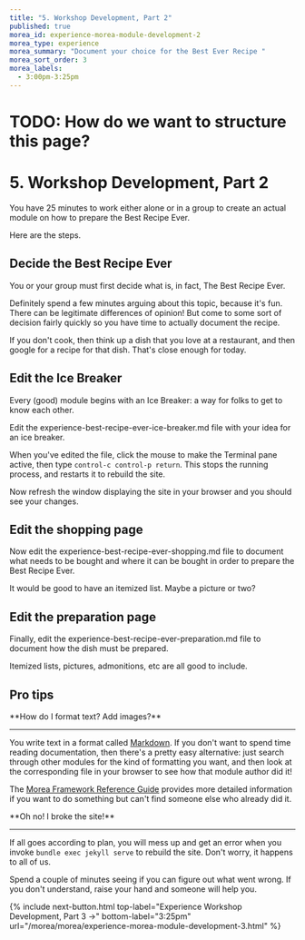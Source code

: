 ```yaml
---
title: "5. Workshop Development, Part 2"
published: true
morea_id: experience-morea-module-development-2
morea_type: experience
morea_summary: "Document your choice for the Best Ever Recipe "
morea_sort_order: 3
morea_labels:
  - 3:00pm-3:25pm
---
```


# TODO: How do we want to structure this page?

# 5. Workshop Development, Part 2

You have 25 minutes to work either alone or in a group to create an actual module on how to prepare the Best Recipe Ever. 

Here are the steps.

## Decide the Best Recipe Ever

You or your group must first decide what is, in fact, The Best Recipe Ever.

Definitely spend a few minutes arguing about this topic, because it's fun. There can be legitimate differences of opinion!  But come to some sort of decision fairly quickly so you have time to actually document the recipe.

If you don't cook, then think up a dish that you love at a restaurant, and then google for a recipe for that dish. That's close enough for today.

## Edit the Ice Breaker

Every (good) module begins with an Ice Breaker: a way for folks to get to know each other.  

Edit the experience-best-recipe-ever-ice-breaker.md file with your idea for an ice breaker. 

When you've edited the file, click the mouse to make the Terminal pane active, then type `control-c control-p return`.  This stops the running process, and restarts it to rebuild the site. 

Now refresh the window displaying the site in your browser and you should see your changes. 

## Edit the shopping page

Now edit the experience-best-recipe-ever-shopping.md file to document what needs to be bought and where it can be bought in order to prepare the Best Recipe Ever.

It would be good to have an itemized list.  Maybe a picture or two? 

## Edit the preparation page

Finally, edit the experience-best-recipe-ever-preparation.md file to document how the dish must be prepared. 

Itemized lists, pictures, admonitions, etc are all good to include.

## Pro tips

<div class="alert alert-success mt-3" role="alert" markdown="1">
<i class="fa-solid fa-globe fa-xl"></i> **How do I format text? Add images?**
<hr/>

You write text in a format called [Markdown](https://www.markdownguide.org/). If you don't want to spend time reading documentation, then there's a pretty easy alternative: just search through other modules for the kind of formatting you want, and then look at the corresponding file in your browser to see how that module author did it!

The [Morea Framework Reference Guide](https://morea-framework.github.io/docs/category/reference) provides more detailed information if you want to do something but can't find someone else who already did it.

</div>

<div class="alert alert-warning" role="alert" markdown="1">
<i class="fa-solid fa-circle-info fa-xl"></i> **Oh no! I broke the site!**
<hr/>

If all goes according to plan, you will mess up and get an error when you invoke `bundle exec jekyll serve` to rebuild the site. Don't worry, it happens to all of us. 

Spend a couple of minutes seeing if you can figure out what went wrong. If you don't understand, raise your hand and someone will help you.
</div>


{% include next-button.html
top-label="Experience Workshop Development, Part 3 ->"
bottom-label="3:25pm"
url="/morea/morea/experience-morea-module-development-3.html" %}
